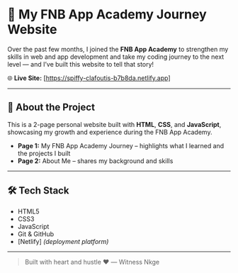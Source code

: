 # 🚀 My FNB App Academy Journey Website

Over the past few months, I joined the **FNB App Academy** to strengthen my skills in web and app development and take my coding journey to the next level — and I’ve built this website to tell that story!

🌐 **Live Site:** [https://spiffy-clafoutis-b7b8da.netlify.app] 

---

## 📖 About the Project

This is a 2-page personal website built with **HTML**, **CSS**, and **JavaScript**, showcasing my growth and experience during the FNB App Academy.

- **Page 1:** My FNB App Academy Journey – highlights what I learned and the projects I built
- **Page 2:** About Me – shares my background and skills

---

## 🛠️ Tech Stack

- HTML5  
- CSS3  
- JavaScript  
- Git & GitHub  
- [Netlify] *(deployment platform)*

---



> Built with heart and hustle ❤️ — Witness Nkge
